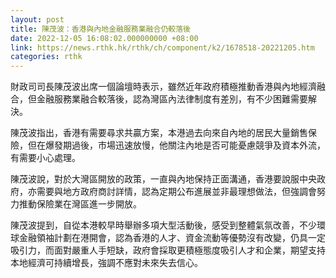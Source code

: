```yaml
---
layout: post
title: 陳茂波：香港與內地金融服務業融合仍較落後
date: 2022-12-05 16:08:02.000000000 +08:00
link: https://news.rthk.hk/rthk/ch/component/k2/1678518-20221205.htm
categories: rthk
---
```


財政司司長陳茂波出席一個論壇時表示，雖然近年政府積極推動香港與內地經濟融合，但金融服務業融合較落後，認為灣區內法律制度有差別，有不少困難需要解決。

陳茂波指出，香港有需要尋求共贏方案，本港過去向來自內地的居民大量銷售保險，但在爆發期過後，市場迅速放慢，他關注內地是否可能憂慮競爭及資本外流，有需要小心處理。

陳茂波說，對於大灣區開放的政策，一直與內地保持正面溝通，香港要說服中央政府，亦需要與地方政府商討詳情，認為定期公布進展並非最理想做法，但強調會努力推動保險業在灣區進一步開放。

陳茂波提到，自從本港較早時舉辦多項大型活動後，感受到整體氣氛改善，不少環球金融領袖計劃在港開會，認為香港的人才、資金流動等優勢沒有改變，仍具一定吸引力，而面對嚴重人手短缺，政府會採取更積極態度吸引人才和企業，期望支持本地經濟可持續增長，強調不應對未來失去信心。
